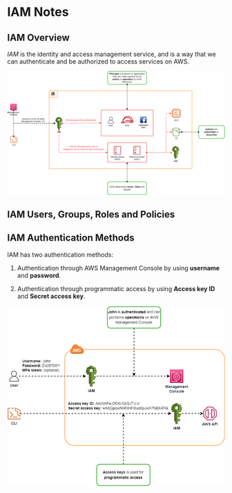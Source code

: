 # IAM Notes

## IAM Overview

*IAM* is the identity and access management service, and is a way that we can authenticate and be authorized to access services on AWS.

![IAM Overview](images/iam-overview.png)

## IAM Users, Groups, Roles and Policies

## IAM Authentication Methods

IAM has two authentication methods:

1. Authentication through AWS Management Console by using **username** and **password**.

2. Authentication through programmatic access by using **Access key ID** and **Secret access key**.

![IAM Authentication Methods](images/iam-authentication-methods.png)